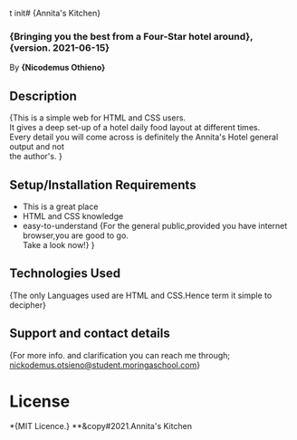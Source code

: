 t init# {Annita's Kitchen}
### {Bringing you the best from a Four-Star hotel around}, {version. 2021-06-15}
By **{Nicodemus Othieno}**
## Description
{This is a simple web for HTML and CSS users.<br>It gives a deep set-up of a hotel daily food layout at different times.<br>Every detail you will come across is definitely the Annita's Hotel general output and not <br> the author's. }
## Setup/Installation Requirements
* This is a great place
* HTML and CSS knowledge
* easy-to-understand
{For the general public,provided you have internet browser,you are good to go.<br>Take a look now!} }
## Technologies Used
{The only Languages used are HTML and CSS.Hence term it simple to decipher}
## Support and contact details
{For more info. and clarification you can reach me through;<br>nickodemus.otsieno@student.moringaschool.com}
# License
*{MIT Licence.}
**&copy#2021.Annita's Kitchen
